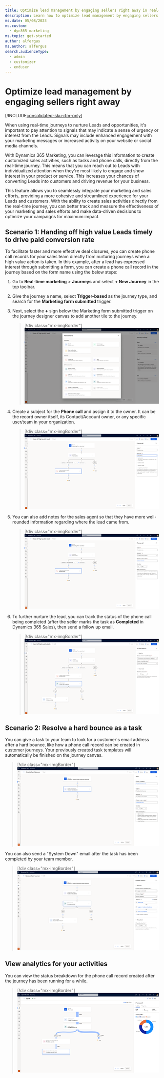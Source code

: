 ```yaml
---
title: Optimize lead management by engaging sellers right away in real-time marketing
description: Learn how to optimize lead management by engaging sellers right away in Dynamics 365 Marketing.
ms.date: 05/08/2023
ms.custom: 
  - dyn365-marketing
ms.topic: get-started
author: alfergus
ms.author: alfergus
search.audienceType: 
  - admin
  - customizer
  - enduser
---
```


# Optimize lead management by engaging sellers right away

[!INCLUDE[consolidated-sku-rtm-only](../includes/consolidated-sku-rtm-only.md)]

When using real-time journeys to nurture Leads and opportunities, it's important to pay attention to signals that may indicate a sense of urgency or interest from the Leads. Signals may include enhanced engagement with your marketing messages or increased activity on your website or social media channels.

With Dynamics 365 Marketing, you can leverage this information to create customized sales activities, such as tasks and phone calls, directly from the real-time journey. This means that you can reach out to Leads with individualized attention when they're most likely to engage and show interest in your product or service. This increases your chances of converting Leads into customers and driving revenue for your business.

This feature allows you to seamlessly integrate your marketing and sales efforts, providing a more cohesive and streamlined experience for your Leads and customers. With the ability to create sales activities directly from the real-time journey, you can better track and measure the effectiveness of your marketing and sales efforts and make data-driven decisions to optimize your campaigns for maximum impact.

## Scenario 1: Handing off high value Leads timely to drive paid conversion rate

To facilitate faster and more effective deal closures, you can create phone call records for your sales team directly from nurturing journeys when a high value action is taken. In this example, after a lead has expressed interest through submitting a form, you can create a phone call record in the journey based on the form name using the below steps:

1. Go to **Real-time marketing** > **Journeys** and select **+ New Journey** in the top toolbar.
1. Give the journey a name, select **Trigger-based** as the journey type, and search for the **Marketing form submitted** trigger.
1. Next, select the **+** sign below the Marketing form submitted trigger on the journey designer canvas to add another tile to the journey.

    > [!div class="mx-imgBorder"]
    > ![Add a phone call tile to start the journey](media/real-time-marketing-phone-call-tile.png "Add a phone call tile to start the journey")

1. Create a subject for the **Phone call** and assign it to the owner. It can be the record owner itself, its Contact/Account owner, or any specific user/team in your organization.

    > [!div class="mx-imgBorder"]
    > ![Add a phone call assignee](media/real-time-marketing-phone-call-assignee.png "Add a phone call assignee")

1. You can also add notes for the sales agent so that they have more well-rounded information regarding where the lead came from.

    > [!div class="mx-imgBorder"]
    > ![Add a note regarding the phone call to the assignee](media/real-time-marketing-phone-call-assignee-note.png "Add a note regarding the phone call to the assignee")

1. To further nurture the lead, you can track the status of the phone call being completed (after the seller marks the task as **Completed** in Dynamics 365 Sales), then send a follow up email.

    > [!div class="mx-imgBorder"]
    > ![Track the status of the phone call lead completed](media/real-time-marketing-phone-call-lead-status.png "Track the status of the phone call lead completed")

## Scenario 2: Resolve a hard bounce as a task

You can give a task to your team to look for a customer's email address after a hard bounce, like how a phone call record can be created in customer journeys. Your previously created task templates will automatically be finished on the journey canvas. 

> [!div class="mx-imgBorder"]
> ![Track the email address after a hardbounce](media/real-time-marketing-create-hardbounce-task.png "Track the email address after a hardbounce")

You can also send a "System Down" email after the task has been completed by your team member.

> [!div class="mx-imgBorder"]
> ![Send the email with downtime status after a hardbounce](media/real-time-marketing-email-update-after-hardbounce.png "Send the email with downtime status after a hardbounce")

## View analytics for your activities  

You can view the status breakdown for the phone call record created after the journey has been running for a while.

> [!div class="mx-imgBorder"]
> ![Check the lead analytics](media/real-time-marketing-phone-call-lead-status-analytics-1.png "Check the lead analytics")
